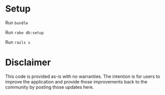 # Setup

Run `bundle`

Run `rake db:setup`

Run `rails s`


# Disclaimer

This code is provided as-is with no warranties.  The intention is for users to improve the application and provide those improvements back to the community by posting those updates here.
